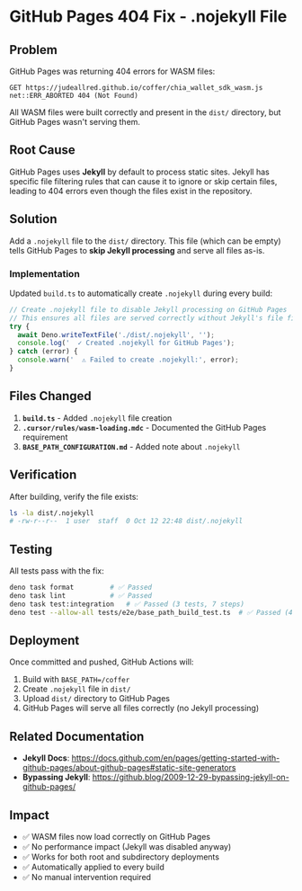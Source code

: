 # GitHub Pages 404 Fix - .nojekyll File

## Problem

GitHub Pages was returning 404 errors for WASM files:

```
GET https://judeallred.github.io/coffer/chia_wallet_sdk_wasm.js
net::ERR_ABORTED 404 (Not Found)
```

All WASM files were built correctly and present in the `dist/` directory, but GitHub
Pages wasn't serving them.

## Root Cause

GitHub Pages uses **Jekyll** by default to process static sites. Jekyll has specific
file filtering rules that can cause it to ignore or skip certain files, leading to 404
errors even though the files exist in the repository.

## Solution

Add a `.nojekyll` file to the `dist/` directory. This file (which can be empty) tells
GitHub Pages to **skip Jekyll processing** and serve all files as-is.

### Implementation

Updated `build.ts` to automatically create `.nojekyll` during every build:

```typescript
// Create .nojekyll file to disable Jekyll processing on GitHub Pages
// This ensures all files are served correctly without Jekyll's file filtering
try {
  await Deno.writeTextFile('./dist/.nojekyll', '');
  console.log('  ✓ Created .nojekyll for GitHub Pages');
} catch (error) {
  console.warn('  ⚠ Failed to create .nojekyll:', error);
}
```

## Files Changed

1. **`build.ts`** - Added `.nojekyll` file creation
2. **`.cursor/rules/wasm-loading.mdc`** - Documented the GitHub Pages requirement
3. **`BASE_PATH_CONFIGURATION.md`** - Added note about `.nojekyll`

## Verification

After building, verify the file exists:

```bash
ls -la dist/.nojekyll
# -rw-r--r--  1 user  staff  0 Oct 12 22:48 dist/.nojekyll
```

## Testing

All tests pass with the fix:

```bash
deno task format         # ✅ Passed
deno task lint           # ✅ Passed
deno task test:integration   # ✅ Passed (3 tests, 7 steps)
deno test --allow-all tests/e2e/base_path_build_test.ts  # ✅ Passed (4 tests)
```

## Deployment

Once committed and pushed, GitHub Actions will:

1. Build with `BASE_PATH=/coffer`
2. Create `.nojekyll` file in `dist/`
3. Upload `dist/` directory to GitHub Pages
4. GitHub Pages will serve all files correctly (no Jekyll processing)

## Related Documentation

- **Jekyll Docs**:
  https://docs.github.com/en/pages/getting-started-with-github-pages/about-github-pages#static-site-generators
- **Bypassing Jekyll**:
  https://github.blog/2009-12-29-bypassing-jekyll-on-github-pages/

## Impact

- ✅ WASM files now load correctly on GitHub Pages
- ✅ No performance impact (Jekyll was disabled anyway)
- ✅ Works for both root and subdirectory deployments
- ✅ Automatically applied to every build
- ✅ No manual intervention required
